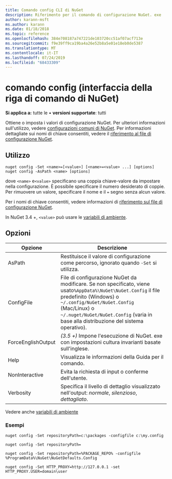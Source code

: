```yaml
---
title: Comando config CLI di NuGet
description: Riferimento per il comando di configurazione NuGet. exe
author: karann-msft
ms.author: karann
ms.date: 01/18/2018
ms.topic: reference
ms.openlocfilehash: 384e708187a747221de103720cc51af07acf713e
ms.sourcegitcommit: f9e39ff9ca19ba4a26e52b8a5e01e18eb0de5387
ms.translationtype: MT
ms.contentlocale: it-IT
ms.lasthandoff: 07/24/2019
ms.locfileid: "68433309"
---
```

# <a name="config-command-nuget-cli"></a>comando config (interfaccia della riga di comando di NuGet)

**Si applica a:** tutte le &bullet; **versioni supportate**: tutti

Ottiene o imposta i valori di configurazione NuGet. Per ulteriori informazioni sull'utilizzo, vedere [configurazioni comuni di NuGet](../../consume-packages/configuring-nuget-behavior.md). Per informazioni dettagliate sui nomi di chiave consentiti, vedere il [riferimento al file di configurazione NuGet](../nuget-config-file.md).

## <a name="usage"></a>Utilizzo

```cli
nuget config -Set <name>=[<value>] [<name>=<value> ...] [options]
nuget config -AsPath <name> [options]
```

dove `<name>` e`<value>` specificano una coppia chiave-valore da impostare nella configurazione. È possibile specificare il numero desiderato di coppie. Per rimuovere un valore, specificare il nome e il `=` segno senza alcun valore.

Per i nomi di chiave consentiti, vedere informazioni di [riferimento sul file di configurazione NuGet](../nuget-config-file.md).

In NuGet 3.4 +, `<value>` può usare le [variabili di ambiente](cli-ref-environment-variables.md).

## <a name="options"></a>Opzioni

| Opzione | Descrizione |
| --- | --- |
| AsPath | Restituisce il valore di configurazione come percorso, ignorato quando `-Set` si utilizza. |
| ConfigFile | File di configurazione NuGet da modificare. Se non specificato, viene usato`%AppData%\NuGet\NuGet.Config` il file predefinito (Windows) o `~/.config/NuGet/NuGet.Config` (Mac/Linux) o `~/.nuget/NuGet/NuGet.Config` (varia in base alla distribuzione del sistema operativo).|
| ForceEnglishOutput | *(3.5 +)* Impone l'esecuzione di NuGet. exe con impostazioni cultura invarianti basate sull'inglese. |
| Help | Visualizza le informazioni della Guida per il comando. |
| NonInteractive | Evita la richiesta di input o conferme dell'utente. |
| Verbosity | Specifica il livello di dettaglio visualizzato nell'output: *normale*, *silenzioso*, *dettagliato*. |

Vedere anche [variabili di ambiente](cli-ref-environment-variables.md)

### <a name="examples"></a>Esempi

```cli
nuget config -Set repositoryPath=c:\packages -configfile c:\my.config

nuget config -Set repositoryPath=

nuget config -Set repositoryPath=%PACKAGE_REPO% -configfile %ProgramData%\NuGet\NuGetDefaults.Config

nuget config -Set HTTP_PROXY=http://127.0.0.1 -set HTTP_PROXY.USER=domain\user
```
